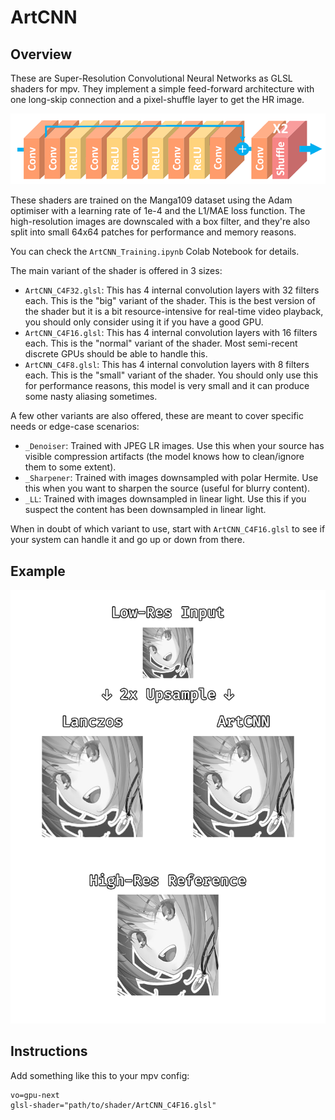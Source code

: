 # ArtCNN

## Overview
These are Super-Resolution Convolutional Neural Networks as GLSL shaders for mpv. They implement a simple feed-forward architecture with one long-skip connection and a pixel-shuffle layer to get the HR image.

![Model Architecture](./Images/model_architecture.png "Model Architecture")

These shaders are trained on the Manga109 dataset using the Adam optimiser with a learning rate of 1e-4 and the L1/MAE loss function. The high-resolution images are downscaled with a box filter, and they're also split into small 64x64 patches for performance and memory reasons.

You can check the `ArtCNN_Training.ipynb` Colab Notebook for details.

The main variant of the shader is offered in 3 sizes:
- `ArtCNN_C4F32.glsl`: This has 4 internal convolution layers with 32 filters each. This is the "big" variant of the shader. This is the best version of the shader but it is a bit resource-intensive for real-time video playback,
you should only consider using it if you have a good GPU.
- `ArtCNN_C4F16.glsl`: This has 4 internal convolution layers with 16 filters each. This is the "normal" variant of the shader. Most semi-recent discrete GPUs should be able to handle this.
- `ArtCNN_C4F8.glsl`: This has 4 internal convolution layers with 8 filters each. This is the "small" variant of the shader. You should only use this for performance reasons, this model is very small and it can produce some
nasty aliasing sometimes.

A few other variants are also offered, these are meant to cover specific needs or edge-case scenarios:
- `_Denoiser`: Trained with JPEG LR images. Use this when your source has visible compression artifacts (the model knows how to clean/ignore them to some extent).
- `_Sharpener`: Trained with images downsampled with polar Hermite. Use this when you want to sharpen the source (useful for blurry content).
- `_LL`: Trained with images downsampled in linear light. Use this if you suspect the content has been downsampled in linear light.

When in doubt of which variant to use, start with `ArtCNN_C4F16.glsl` to see if your system can handle it and go up or down from there.

## Example
![Example](./Images/example.png "Example")

## Instructions
Add something like this to your mpv config:
```
vo=gpu-next
glsl-shader="path/to/shader/ArtCNN_C4F16.glsl"
```
